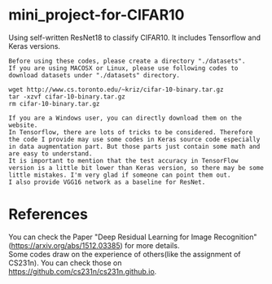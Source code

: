 # mini_project-for-CIFAR10
Using self-written ResNet18 to classify CIFAR10. It includes Tensorflow and Keras versions.  

    Before using these codes, please create a directory "./datasets".   
    If you are using MACOSX or Linux, please use following codes to download datasets under "./datasets" directory.  
<pre><code>wget http://www.cs.toronto.edu/~kriz/cifar-10-binary.tar.gz  
tar -xzvf cifar-10-binary.tar.gz  
rm cifar-10-binary.tar.gz
</code></pre>
    If you are a Windows user, you can directly download them on the website.  
    In Tensorflow, there are lots of tricks to be considered. Therefore the code I provide may use some codes in Keras source code especially in data augmentation part. But those parts just contain some math and are easy to understand.  
    It is important to mention that the test accuracy in TensorFlow version is a little bit lower than Keras version, so there may be some little mistakes. I'm very glad if someone can point them out.  
    I also provide VGG16 network as a baseline for ResNet.  
    
# References
You can check the Paper "Deep Residual Learning for Image Recognition" (https://arxiv.org/abs/1512.03385) for more details.  
Some codes draw on the experience of others(like the assignment of CS231n). You can check those on https://github.com/cs231n/cs231n.github.io.

